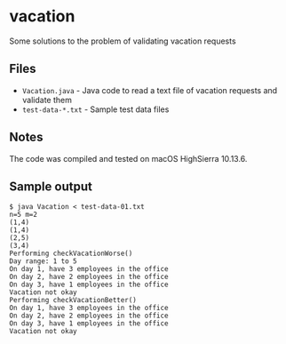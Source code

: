 # vacation
Some solutions to the problem of validating vacation requests

## Files

- `Vacation.java` - Java code to read a text file of vacation requests and validate them
- `test-data-*.txt` - Sample test data files

## Notes

The code was compiled and tested on macOS HighSierra 10.13.6.

## Sample output
```
$ java Vacation < test-data-01.txt
n=5 m=2
(1,4)
(1,4)
(2,5)
(3,4)
Performing checkVacationWorse()
Day range: 1 to 5
On day 1, have 3 employees in the office
On day 2, have 2 employees in the office
On day 3, have 1 employees in the office
Vacation not okay
Performing checkVacationBetter()
On day 1, have 3 employees in the office
On day 2, have 2 employees in the office
On day 3, have 1 employees in the office
Vacation not okay
```
